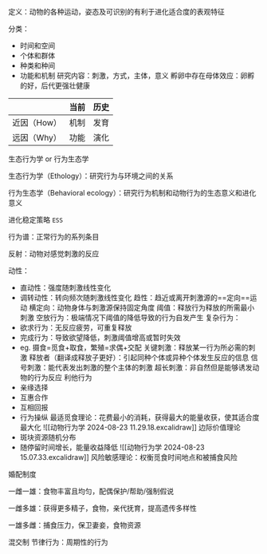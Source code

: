  定义：动物的各种运动，姿态及可识别的有利于进化适合度的表观特征

分类：

- 时间和空间
- 个体和群体
- 种类和种间
- 功能和机制
研究内容：刺激，方式，主体，意义
孵卵中存在母体效应：卵孵的好，后代更强壮健康

|         | 当前  | 历史  |
| ------- | --- | --- |
| 近因（How） | 机制  | 发育  |
| 远因（Why） | 功能  | 演化  |

生态行为学 or 行为生态学

生态行为学（Ethology）：研究行为与环境之间的关系

行为生态学（Behavioral ecology）：研究行为机制和动物行为的生态意义和进化意义

进化稳定策略 `ESS`

行为谱：正常行为的系列条目

反射：动物对感觉刺激的反应

动性：

- 直动性：强度随刺激线性变化
- 调转动性：转向频次随刺激线性变化
趋性：趋近或离开刺激源的==定向==运动
横定向：动物身体与刺激源保持固定角度
阈值：释放行为释放的所需最小刺激
空放行为：极端情况下阈值的降低导致的行为自发产生
复杂行为：
- 欲求行为：无反应疲劳，可重复释放
- 完成行为：导致欲望降低，刺激阈值增高或暂时失效
- eg. 摄食=觅食+取食，繁殖=求偶+交配
关键刺激：释放某一行为所必需的刺激
释放者（翻译成释放子更好）：引起同种个体或异种个体发生反应的信息
信号刺激：能代表发出刺激的整个主体的刺激
超长刺激：非自然但是能够诱发动物的行为反应
利他行为
- 亲缘选择
- 互惠合作
- 互相回报
- 行为操纵
最适觅食理论：花费最小的消耗，获得最大的能量收获，使其适合度最大化
![[动物行为学 2024-08-23 11.29.18.excalidraw]]
边际价值理论
- 斑块资源随机分布
- 随停留时间增长，能量收益降低
 ![[动物行为学 2024-08-23 15.07.33.excalidraw]]
风险敏感理论：权衡觅食时间地点和被捕食风险

婚配制度

一雌一雄：食物丰富且均匀，配偶保护/帮助/强制假说

一雌多雄：获得更多精子，食物，亲代抚育，提高遗传多样性

一雄多雌：捕食压力，保卫妻妾，食物资源

混交制
节律行为：周期性的行为